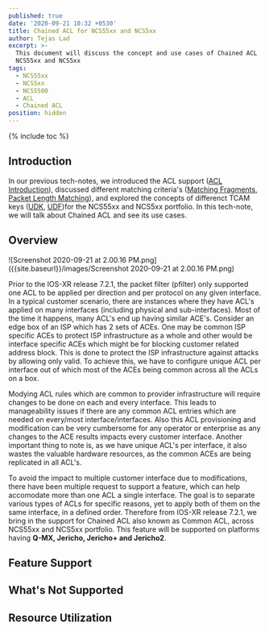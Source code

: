 ```yaml
---
published: true
date: '2020-09-21 10:32 +0530'
title: Chained ACL for NCS55xx and NCS5xx
author: Tejas Lad
excerpt: >-
  This document will discuss the concept and use cases of Chained ACL  for
  NCS55xx and NCS5xx
tags:
  - NCS55xx
  - NCS5xx
  - NCS5500
  - ACL
  - Chained ACL
position: hidden
---
```

{% include toc %}

## Introduction

In our previous tech-notes, we introduced the ACL support ([ACL Introduction](https://xrdocs.io/ncs5500/tutorials/security-acl-on-ncs5500-part1/ "ACL Introduction")), discussed different matching criteria's ([Matching Fragments](https://xrdocs.io/ncs5500/tutorials/acl-ip-fragments-matching-ncs55xx-and-ncs5xx/ "Matching Fragments"), [Packet Length Matching](https://xrdocs.io/ncs5500/tutorials/acl-packet-length-matching-ncs55xx-and-ncs5xx/ "Packet Length Matching")), and explored the concepts of differenct TCAM keys ([UDK](https://xrdocs.io/ncs5500/tutorials/user-defined-key-udk-for-ncs55xx-and-ncs5xx/ "UDK"), [UDF](https://xrdocs.io/ncs5500/tutorials/user-defined-field-ncs55xx-and-ncs5xx/ "UDF"))for the NCS55xx and NCS5xx portfolio. In this tech-note, we will talk about Chained ACL and see its use cases.


## Overview

![Screenshot 2020-09-21 at 2.00.16 PM.png]({{site.baseurl}}/images/Screenshot 2020-09-21 at 2.00.16 PM.png)

Prior to the IOS-XR release 7.2.1, the packet filter (pfilter) only supported one ACL to be applied per direction and per protocol on any given interface. In a typical customer scenario, there are instances where they have ACL's applied on many interfaces (including physical and sub-interfaces). Most of the time it happens, many ACL's end up having similar ACE's. Consider an edge box of an ISP which has 2 sets of ACEs. One may be common ISP specific ACEs to protect ISP infrastructure as a whole and other would be interface specific ACEs which might be for blocking customer related address block. This is done to protect the ISP infrastructure against attacks by allowing only valid. To achieve this, we have to configure unique ACL per interface out of which most of the ACEs being common across all the ACLs on a box. 

Modying ACL rules which are common to provider infrastructure will require changes to be done on each and every interface. This leads to manageability issues if there are any common ACL entries which are needed on every/most interface/interfaces. Also this ACL provisioning and modification can be very cumbersome for any operator or enterprise as any changes to the ACE results impacts every customer interface. Another important thing to note is, as we have unique ACL's per interface, it also wastes the valuable hardware resources, as the common ACEs are being replicated in all ACL's. 

To avoid the impact to multiple customer interface due to modifications, there have been multiple request to support a feature, which can help accomodate more than one ACL a single interface. The goal is to separate various types of ACLs for specific reasons, yet to apply both of them on the same interface, in a defined order. Therefore from IOS-XR release 7.2.1, we bring in the support for Chained ACL also known as Common ACL, across NCS55xx and NCS5xx portfolio. This feature will be supported on platforms having **Q-MX, Jericho, Jericho+ and Jericho2**.

 
## Feature Support



## What's Not Supported 

## Resource Utilization






